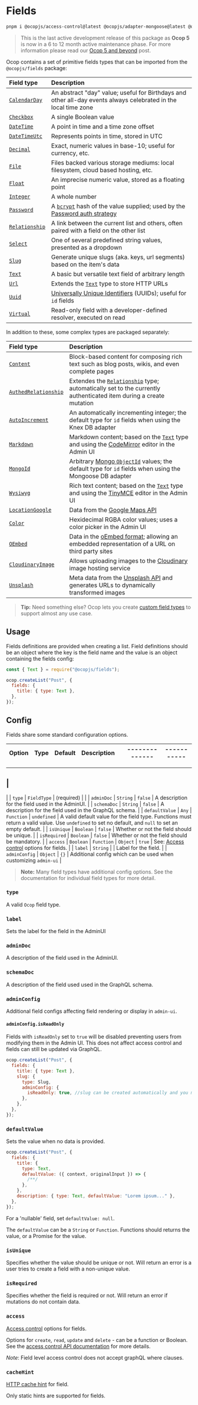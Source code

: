 <!--[meta]
section: api
title: Fields
order: 3
[meta]-->

# Fields

```sh
pnpm i @ocopjs/access-control@latest @ocopjs/adapter-mongoose@latest @ocopjs/file-adapters@latest @ocopjs/server-side-graphql-client@latest @ocopjs/utils@latest
```
> This is the last active development release of this package as **Ocop 5** is
> now in a 6 to 12 month active maintenance phase. For more information please
> read our [Ocop 5 and beyond](https://github.com/ocop-vn/ocopissues/21) post.

Ocop contains a set of primitive fields types that can be imported from the
`@ocopjs/fields` package:

| Field type                                                          | Description                                                                                                                                            |
| :------------------------------------------------------------------ | :----------------------------------------------------------------------------------------------------------------------------------------------------- |
| [`CalendarDay`](/packages/fields/src/types/CalendarDay/README.md)   | An abstract "day" value; useful for Birthdays and other all-day events always celebrated in the local time zone                                        |
| [`Checkbox`](/packages/fields/src/types/Checkbox/README.md)         | A single Boolean value                                                                                                                                 |
| [`DateTime`](/packages/fields/src/types/DateTime/README.md)         | A point in time and a time zone offset                                                                                                                 |
| [`DateTimeUtc`](/packages/fields/src/types/DateTimeUtc/README.md)   | Represents points in time, stored in UTC                                                                                                               |
| [`Decimal`](/packages/fields/src/types/Decimal/README.md)           | Exact, numeric values in base-10; useful for currency, etc.                                                                                            |
| [`File`](/packages/fields/src/types/File/README.md)                 | Files backed various storage mediums: local filesystem, cloud based hosting, etc.                                                                      |
| [`Float`](/packages/fields/src/types/Float/README.md)               | An imprecise numeric value, stored as a floating point                                                                                                 |
| [`Integer`](/packages/fields/src/types/Integer/README.md)           | A whole number                                                                                                                                         |
| [`Password`](/packages/fields/src/types/Password/README.md)         | A [`bcrypt`](https://en.wikipedia.org/wiki/Bcrypt) hash of the value supplied; used by the [Password auth strategy](/packages/auth-password/README.md) |
| [`Relationship`](/packages/fields/src/types/Relationship/README.md) | A link between the current list and others, often paired with a field on the other list                                                                |
| [`Select`](/packages/fields/src/types/Select/README.md)             | One of several predefined string values, presented as a dropdown                                                                                       |
| [`Slug`](/packages/fields/src/types/Slug/README.md)                 | Generate unique slugs (aka. keys, url segments) based on the item's data                                                                               |
| [`Text`](/packages/fields/src/types/Text/README.md)                 | A basic but versatile text field of arbitrary length                                                                                                   |
| [`Url`](/packages/fields/src/types/Url/README.md)                   | Extends the [`Text`](/packages/fields/src/types/Text/README.md) type to store HTTP URLs                                                                |
| [`Uuid`](/packages/fields/src/types/Uuid/README.md)                 | [Universally Unique Identifiers](https://en.wikipedia.org/wiki/Universally_unique_identifier) (UUIDs); useful for `id` fields                          |
| [`Virtual`](/packages/fields/src/types/Virtual/README.md)           | Read-only field with a developer-defined resolver, executed on read                                                                                    |

In addition to these, some complex types are packaged separately:

| Field type                                                             | Description                                                                                                                                                           |
| :--------------------------------------------------------------------- | :-------------------------------------------------------------------------------------------------------------------------------------------------------------------- |
| [`Content`](/packages/fields-content/README.md)                        | Block-based content for composing rich text such as blog posts, wikis, and even complete pages                                                                        |
| [`AuthedRelationship`](/packages/fields-authed-relationship/README.md) | Extendes the [`Relationship`](/packages/fields/src/types/Relationship/README.md) type; automatically set to the currently authenticated item during a create mutation |
| [`AutoIncrement`](/packages/fields-auto-increment/README.md)           | An automatically incrementing integer; the default type for `id` fields when using the Knex DB adapter                                                                |
| [`Markdown`](/packages/fields-markdown/README.md)                      | Markdown content; based on the [`Text`](/packages/fields/src/types/Text/README.md) type and using the [CodeMirror](https://codemirror.net/) editor in the Admin UI    |
| [`MongoId`](/packages/fields-mongoid/README.md)                        | Arbitrary [Mongo `ObjectId`](https://docs.mongodb.com/manual/reference/method/ObjectId/) values; the default type for `id` fields when using the Mongoose DB adapter  |
| [`Wysiwyg`](/packages/fields-wysiwyg-tinymce/README.md)                | Rich text content; based on the [`Text`](/packages/fields/src/types/Text/README.md) type and using the [TinyMCE](https://www.tiny.cloud/) editor in the Admin UI      |
| [`LocationGoogle`](/packages/fields-location-google/README.md)         | Data from the [Google Maps API](https://developers.google.com/maps/documentation/javascript/reference)                                                                |
| [`Color`](/packages/fields-color/README.md)                            | Hexidecimal RGBA color values; uses a color picker in the Admin UI                                                                                                    |
| [`OEmbed`](/packages/fields-oembed/README.md)                          | Data in the [oEmbed format](https://oembed.com/); allowing an embedded representation of a URL on third party sites                                                   |
| [`CloudinaryImage`](/packages/fields-cloudinary-image/README.md)       | Allows uploading images to the [Cloudinary](https://cloudinary.com/) image hosting service                                                                            |
| [`Unsplash`](/packages/fields-unsplash/README.md)                      | Meta data from the [Unsplash API](https://unsplash.com/developers) and generates URLs to dynamically transformed images                                               |

> **Tip:** Need something else? Ocop lets you create
> [custom field types](/docs/guides/custom-field-types.md) to support almost any
> use case.

## Usage

Fields definitions are provided when creating a list. Field definitions should
be an object where the key is the field name and the value is an object
containing the fields config:

```javascript
const { Text } = require("@ocopjs/fields");

ocop.createList("Post", {
  fields: {
    title: { type: Text },
  },
});
```

## Config

Fields share some standard configuration options.

| Option | Type | Default | Description |     | -------------- | ----------- |
| ------ | ---- | ------- | ----------- | --- | -------------- | ----------- |

---

## |

| | `type` | `FieldType` | (required) | | | `adminDoc` | `String` | `false` | A
description for the field used in the AdminUI. | | `schemaDoc` | `String` |
`false` | A description for the field used in the GraphQL schema. | |
`defaultValue` | `Any` | `Function` | `undefined` | A valid default value for
the field type. Functions must return a valid value. Use `undefined` to set no
default, and `null` to set an empty default. | | `isUnique` | `Boolean` |
`false` | Whether or not the field should be unique. | | `isRequired` |
`Boolean` | `false` | Whether or not the field should be mandatory. | | `access`
| `Boolean` | `Function` | `Object` | `true` | See:
[Access control](https://ocop.vn/guides/access-control) options for fields. | |
`label` | `String` | | Label for the field. | | `adminConfig` | `Object` | `{}`
| Additional config which can be used when customizing `admin-ui` |

> **Note:** Many field types have additional config options. See the
> documentation for individual field types for more detail.

### `type`

A valid `Ocop` field type.

### `label`

Sets the label for the field in the AdminUI

### `adminDoc`

A description of the field used in the AdminUI.

### `schemaDoc`

A description of the field used used in the GraphQL schema.

### `adminConfig`

Additional field configs affecting field rendering or display in `admin-ui`.

#### `adminConfig.isReadOnly`

Fields with `isReadOnly` set to `true` will be disabled preventing users from
modifying them in the Admin UI. This does not affect access control and fields
can still be updated via GraphQL.

```javascript
ocop.createList("Post", {
  fields: {
    title: { type: Text },
    slug: {
      type: Slug,
      adminConfig: {
        isReadOnly: true, //slug can be created automatically and you may want to show this as read only
      },
    },
  },
});
```

### `defaultValue`

Sets the value when no data is provided.

```javascript
ocop.createList("Post", {
  fields: {
    title: {
      type: Text,
      defaultValue: ({ context, originalInput }) => {
        /**/
      },
    },
    description: { type: Text, defaultValue: "Lorem ipsum..." },
  },
});
```

For a 'nullable' field, set `defaultValue: null`.

The `defaultValue` can be a `String` or `Function`. Functions should returns the
value, or a Promise for the value.

### `isUnique`

Specifies whether the value should be unique or not. Will return an error is a
user tries to create a field with a non-unique value.

### `isRequired`

Specifies whether the field is required or not. Will return an error if
mutations do not contain data.

### `access`

[Access control](https://ocop.vn/guides/access-control) options for fields.

Options for `create`, `read`, `update` and `delete` - can be a function or
Boolean. See the
[access control API documentation](https://ocop.vn/api/access-control) for more
details.

_Note_: Field level access control does not accept graphQL where clauses.

### `cacheHint`

[HTTP cache hint](https://ocop.vn/api/create-list#cacheHint) for field.

Only static hints are supported for fields.
